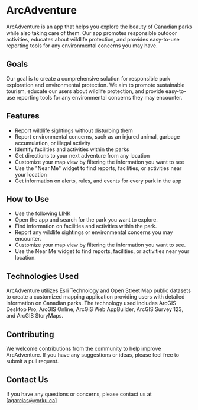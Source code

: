 # ArcAdventure
ArcAdventure is an app that helps you explore the beauty of Canadian parks while also taking care of them. Our app promotes responsible outdoor activities, educates about wildlife protection, and provides easy-to-use reporting tools for any environmental concerns you may have.

## Goals
Our goal is to create a comprehensive solution for responsible park exploration and environmental protection. We aim to promote sustainable tourism, educate our users about wildlife protection, and provide easy-to-use reporting tools for any environmental concerns they may encounter.

## Features
* Report wildlife sightings without disturbing them
* Report environmental concerns, such as an injured animal, garbage accumulation, or illegal activity
* Identify facilities and activities within the parks
* Get directions to your next adventure from any location
* Customize your map view by filtering the information you want to see
* Use the "Near Me" widget to find reports, facilities, or activities near your location
* Get information on alerts, rules, and events for every park in the app

## How to Use
* Use the following [LINK](https://www.arcgis.com/apps/webappviewer/index.html?id=bf421a96497c4e52a24fc134be69ad6e) 
* Open the app and search for the park you want to explore.
* Find information on facilities and activities within the park.
* Report any wildlife sightings or environmental concerns you may encounter.
* Customize your map view by filtering the information you want to see.
* Use the Near Me widget to find reports, facilities, or activities near your location.

## Technologies Used
ArcAdventure utilizes Esri Technology and Open Street Map public datasets to create a customized mapping application providing users with detailed information on Canadian parks. The technology used includes ArcGIS Desktop Pro, ArcGIS Online, ArcGIS Web AppBuilder, ArcGIS Survey 123, and ArcGIS StoryMaps.

## Contributing
We welcome contributions from the community to help improve ArcAdventure. If you have any suggestions or ideas, please feel free to submit a pull request.

## Contact Us
If you have any questions or concerns, please contact us at [agarcias@yorku.ca]
